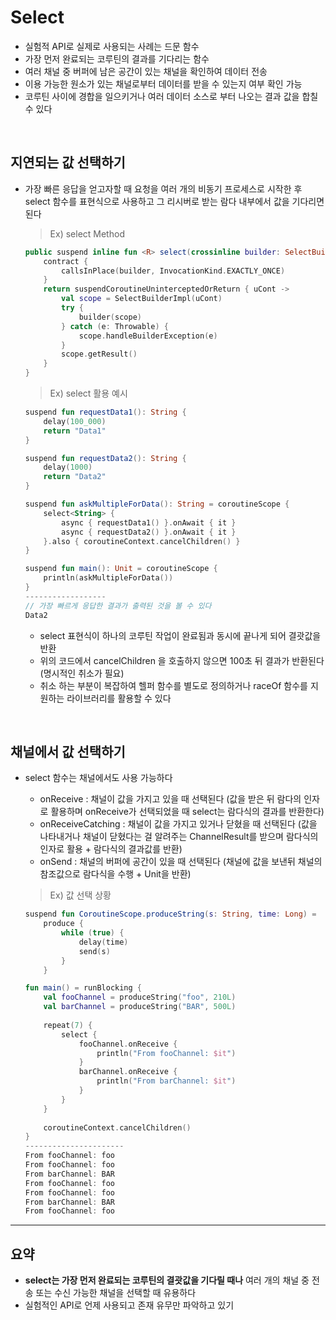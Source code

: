 # Select

- 실험적 API로 실제로 사용되는 사례는 드문 함수
- 가장 먼저 완료되는 코루틴의 결과를 기다리는 함수
- 여러 채널 중 버퍼에 남은 공간이 있는 채널을 확인하여 데이터 전송
- 이용 가능한 원소가 있는 채널로부터 데이터를 받을 수 있는지 여부 확인 가능
- 코루틴 사이에 경합을 일으키거나 여러 데이터 소스로 부터 나오는 결과 값을 합칠 수 있다

</br>

## 지연되는 값 선택하기

- 가장 빠른 응답을 얻고자할 때 요청을 여러 개의 비동기 프로세스로 시작한 후 select 함수를 표현식으로 사용하고 그 리시버로 받는 람다 내부에서 값을 기다리면 된다
    > Ex) select Method
    > 
    ```kotlin
    public suspend inline fun <R> select(crossinline builder: SelectBuilder<R>.() -> Unit): R {
        contract {
            callsInPlace(builder, InvocationKind.EXACTLY_ONCE)
        }
        return suspendCoroutineUninterceptedOrReturn { uCont ->
            val scope = SelectBuilderImpl(uCont)
            try {
                builder(scope)
            } catch (e: Throwable) {
                scope.handleBuilderException(e)
            }
            scope.getResult()
        }
    }
    ```
    
    > Ex) select 활용 예시
    > 
    
    ```kotlin
    suspend fun requestData1(): String {
        delay(100_000)
        return "Data1"
    }
    
    suspend fun requestData2(): String {
        delay(1000)
        return "Data2"
    }
    
    suspend fun askMultipleForData(): String = coroutineScope {
        select<String> {
            async { requestData1() }.onAwait { it }
            async { requestData2() }.onAwait { it }
        }.also { coroutineContext.cancelChildren() }
    }
    
    suspend fun main(): Unit = coroutineScope {
        println(askMultipleForData())
    }
    ------------------
    // 가장 빠르게 응답한 결과가 출력된 것을 볼 수 있다
    Data2
    ```
    
    - select 표현식이 하나의 코루틴 작업이 완료됨과 동시에 끝나게 되어 결괏값을 반환
    - 위의 코드에서 cancelChildren 을 호출하지 않으면 100초 뒤 결과가 반환된다 (명시적인 취소가 필요)
    - 취소 하는 부분이 복잡하여 헬퍼 함수를 별도로 정의하거나 raceOf 함수를 지원하는 라이브러리를 활용할 수 있다

</br>

## 채널에서 값 선택하기

- select 함수는 채널에서도 사용 가능하다
    - onReceive : 채널이 값을 가지고 있을 때 선택된다 (값을 받은 뒤 람다의 인자로 활용하며 onReceive가 선택되었을 때 select는 람다식의 결과를 반환한다)
    - onReceiveCatching : 채널이 값을 가지고 있거나 닫혔을 때 선택된다 (값을 나타내거나 채널이 닫혔다는 걸 알려주는 ChannelResult를 받으며 람다식의 인자로 활용 + 람다식의 결과값를 반환)
    - onSend : 채널의 버퍼에 공간이 있을 때 선택된다 (채널에 값을 보낸뒤 채널의 참조값으로 람다식을 수행 + Unit을 반환)
    
    > Ex) 값 선택 상황
    > 
    
    ```kotlin
    suspend fun CoroutineScope.produceString(s: String, time: Long) =
        produce {
            while (true) {
                delay(time)
                send(s)
            }
        }
    
    fun main() = runBlocking {
        val fooChannel = produceString("foo", 210L)
        val barChannel = produceString("BAR", 500L)
        
        repeat(7) {
            select {
                fooChannel.onReceive {
                    println("From fooChannel: $it")
                }
                barChannel.onReceive {
                    println("From barChannel: $it")
                }
            }
        }
        
        coroutineContext.cancelChildren()
    }
    ----------------------
    From fooChannel: foo
    From fooChannel: foo
    From barChannel: BAR
    From fooChannel: foo
    From fooChannel: foo
    From barChannel: BAR
    From fooChannel: foo
    ```
    

---

## 요약

- **select는 가장 먼저 완료되는 코루틴의 결괏값을 기다릴 때나** 여러 개의 채널 중 전송 또는 수신 가능한 채널을 선택할 때 유용하다
- 실험적인 API로 언제 사용되고 존재 유무만 파악하고 있기

